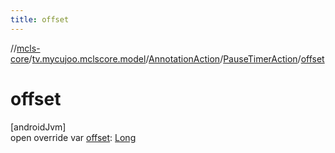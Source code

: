 ```yaml
---
title: offset
---
```

//[mcls-core](../../../../index.html)/[tv.mycujoo.mclscore.model](../../index.html)/[AnnotationAction](../index.html)/[PauseTimerAction](index.html)/[offset](offset.html)



# offset



[androidJvm]\
open override var [offset](offset.html): [Long](https://kotlinlang.org/api/latest/jvm/stdlib/kotlin/-long/index.html)




